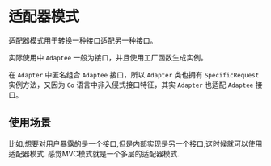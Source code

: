 # 适配器模式

适配器模式用于转换一种接口适配另一种接口。

实际使用中 `Adaptee` 一般为接口，并且使用工厂函数生成实例。

在 `Adapter` 中匿名组合 `Adaptee` 接口，所以 `Adapter` 类也拥有 `SpecificRequest` 实例方法，又因为 `Go` 语言中非入侵式接口特征，其实 `Adapter` 也适配 `Adaptee`
接口。

## 使用场景

比如,想要对用户暴露的是一个接口,但是内部实现是另一个接口,这时候就可以使用适配器模式. 感觉MVC模式就是一个多层的适配器模式.